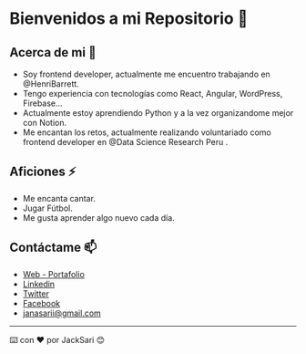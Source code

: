 # Bienvenidos a mi Repositorio 👋

## Acerca de mi 🚀
* Soy frontend developer, actualmente me encuentro trabajando en @HenriBarrett.
* Tengo experiencia con tecnologías como React, Angular, WordPress, Firebase...
* Actualmente estoy aprendiendo Python y a la vez organizandome mejor con Notion.
* Me encantan los retos, actualmente realizando voluntariado como frontend developer en @Data Science Research Peru .
## Aficiones ⚡
* Me encanta cantar.
* Jugar Fútbol.
* Me gusta aprender algo nuevo cada día.
## Contáctame 📫

* [Web - Portafolio](https://jacksari.com/)
* [Linkedin](https://www.linkedin.com/in/jacksari/)
* [Twitter](https://twitter.com/sari_jack)
* [Facebook](https://www.facebook.com/jack.sari.37/)
* janasarii@gmail.com
-----------------------------------------
⌨️ con ❤️ por JackSari 😊
